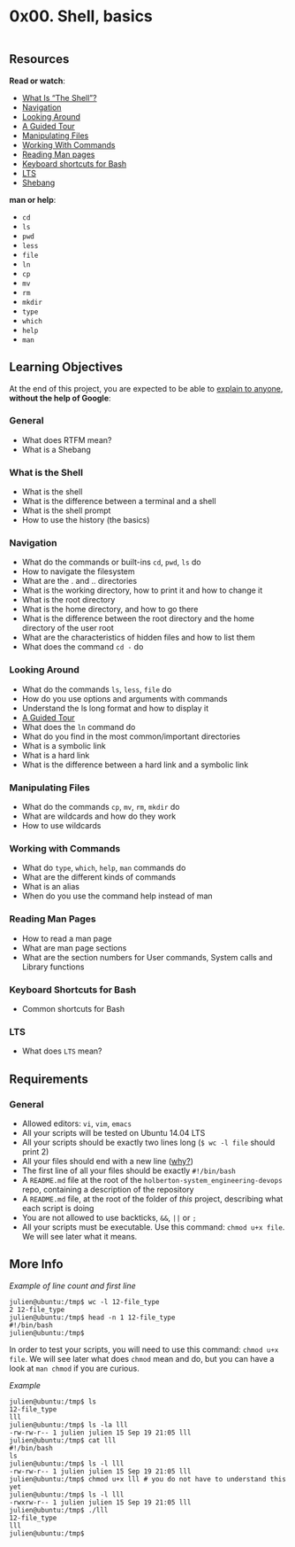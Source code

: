 
<h1 class="gap">0x00. Shell, basics</h1>

<article id="description" class="gap formatted-content">
    <p><img src="https://s3.amazonaws.com/intranet-projects-files/holbertonschool-sysadmin_devops/205/image.jpg" alt="" style=""></p>

<h2>Resources</h2>

<p><strong>Read or watch</strong>:</p>

<ul>
<li><a href="/rltoken/pn2_LGNuA1yFY7zy3CQmig" title="What Is &quot;The Shell&quot;?" target="_blank">What Is “The Shell”?</a> </li>
<li><a href="/rltoken/Hh8elGgCpj--6othR7S7GQ" title="Navigation" target="_blank">Navigation</a> </li>
<li><a href="/rltoken/84xsZOempqy5I7ZkueeIsg" title="Looking Around" target="_blank">Looking Around</a> </li>
<li><a href="/rltoken/Jp1c4V3hJiGBuVzYCtnQKw" title="A Guided Tour" target="_blank">A Guided Tour</a> </li>
<li><a href="/rltoken/wFwFXKQmSpmxYyvHvCIC-Q" title="Manipulating Files" target="_blank">Manipulating Files</a> </li>
<li><a href="/rltoken/Aq3NVLBhgnQS6NYtHI8i4w" title="Working With Commands" target="_blank">Working With Commands</a> </li>
<li><a href="/rltoken/RohkjGiQtMHgPfj0N_k1Bw" title="Reading Man pages" target="_blank">Reading Man pages</a> </li>
<li><a href="/rltoken/0HvJ2B_wSl6Oyshcn-OHrg" title="Keyboard shortcuts for Bash" target="_blank">Keyboard shortcuts for Bash</a> </li>
<li><a href="https://wiki.ubuntu.com/LTS" target="_blank">LTS</a></li>
<li><a href="/rltoken/ketzZf-802Fb-mSGkyPa4w" title="Shebang" target="_blank">Shebang</a> </li>
</ul>

<p><strong>man or help</strong>:</p>

<ul>
<li><code>cd</code></li>
<li><code>ls</code></li>
<li><code>pwd</code></li>
<li><code>less</code></li>
<li><code>file</code></li>
<li><code>ln</code></li>
<li><code>cp</code></li>
<li><code>mv</code></li>
<li><code>rm</code></li>
<li><code>mkdir</code></li>
<li><code>type</code></li>
<li><code>which</code></li>
<li><code>help</code></li>
<li><code>man</code></li>
</ul>

<h2>Learning Objectives</h2>

<p>At the end of this project, you are expected to be able to <a href="/rltoken/VCja0ArJiqJAMEzE-01dSA" title="explain to anyone" target="_blank">explain to anyone</a>, <strong>without the help of Google</strong>:</p>

<h3>General</h3>

<ul>
<li>What does RTFM mean?</li>
<li>What is a Shebang</li>
</ul>

<h3>What is the Shell</h3>

<ul>
<li>What is the shell</li>
<li>What is the difference between a terminal and a shell</li>
<li>What is the shell prompt</li>
<li>How to use the history (the basics)</li>
</ul>

<h3>Navigation</h3>

<ul>
<li>What do the commands or built-ins <code>cd</code>, <code>pwd</code>, <code>ls</code> do </li>
<li>How to navigate the filesystem</li>
<li>What are the . and .. directories</li>
<li>What is the working directory, how to print it and how to change it</li>
<li>What is the root directory</li>
<li>What is the home directory, and how to go there</li>
<li>What is the difference between the root directory and the home directory of the user root</li>
<li>What are the characteristics of hidden files and how to list them</li>
<li>What does the command <code>cd -</code> do</li>
</ul>

<h3>Looking Around</h3>

<ul>
<li>What do the commands <code>ls</code>, <code>less</code>, <code>file</code> do</li>
<li>How do you use options and arguments with commands</li>
<li>Understand the ls long format and how to display it</li>
<li><a href="/rltoken/Jp1c4V3hJiGBuVzYCtnQKw" title="A Guided Tour" target="_blank">A Guided Tour</a></li>
<li>What does the <code>ln</code> command do</li>
<li>What do you find in the most common/important directories</li>
<li>What is a symbolic link</li>
<li>What is a hard link</li>
<li>What is the difference between a hard link and a symbolic link</li>
</ul>

<h3>Manipulating Files</h3>

<ul>
<li>What do the commands <code>cp</code>, <code>mv</code>, <code>rm</code>, <code>mkdir</code> do</li>
<li>What are wildcards and how do they work</li>
<li>How to use wildcards</li>
</ul>

<h3>Working with Commands</h3>

<ul>
<li>What do <code>type</code>, <code>which</code>, <code>help</code>, <code>man</code> commands do</li>
<li>What are the different kinds of commands</li>
<li>What is an alias</li>
<li>When do you use the command help instead of man</li>
</ul>

<h3>Reading Man Pages</h3>

<ul>
<li>How to read a man page</li>
<li>What are man page sections</li>
<li>What are the section numbers for User commands, System calls and Library functions</li>
</ul>

<h3>Keyboard Shortcuts for Bash</h3>

<ul>
<li>Common shortcuts for Bash</li>
</ul>

<h3>LTS</h3>

<ul>
<li>What does <code>LTS</code> mean?</li>
</ul>

<h2>Requirements</h2>

<h3>General</h3>

<ul>
<li>Allowed editors: <code>vi</code>, <code>vim</code>, <code>emacs</code></li>
<li>All your scripts will be tested on Ubuntu 14.04 LTS</li>
<li>All your scripts should be exactly two lines long (<code>$ wc -l file</code> should print 2)</li>
<li>All your files should end with a new line (<a href="http://unix.stackexchange.com/questions/18743/whats-the-point-in-adding-a-new-line-to-the-end-of-a-file/18789">why?</a>)</li>
<li>The first line of all your files should be exactly <code>#!/bin/bash</code></li>
<li>A <code>README.md</code> file at the root of the <code>holberton-system_engineering-devops</code> repo, containing a description of the repository</li>
<li>A <code>README.md</code> file, at the root of the folder of <em>this</em> project, describing what each script is doing</li>
<li>You are not allowed to use backticks, <code>&amp;&amp;</code>, <code>||</code> or <code>;</code></li>
<li>All your scripts must be executable. Use this command: <code>chmod u+x file</code>. We will see later what it means.</li>
</ul>

<h2>More Info</h2>

<p><i>Example of line count and first line</i></p>

<pre><code>julien@ubuntu:/tmp$ wc -l 12-file_type 
2 12-file_type
julien@ubuntu:/tmp$ head -n 1 12-file_type 
#!/bin/bash
julien@ubuntu:/tmp$ 
</code></pre>

<p>In order to test your scripts, you will need to use this command: <code>chmod u+x file</code>. We will see later what does <code>chmod</code> mean and do, but you can have a look at <code>man chmod</code> if you are curious.</p>

<p><i>Example</i></p>

<pre><code>julien@ubuntu:/tmp$ ls
12-file_type
lll
julien@ubuntu:/tmp$ ls -la lll
-rw-rw-r-- 1 julien julien 15 Sep 19 21:05 lll
julien@ubuntu:/tmp$ cat lll
#!/bin/bash
ls
julien@ubuntu:/tmp$ ls -l lll
-rw-rw-r-- 1 julien julien 15 Sep 19 21:05 lll
julien@ubuntu:/tmp$ chmod u+x lll # you do not have to understand this yet
julien@ubuntu:/tmp$ ls -l lll
-rwxrw-r-- 1 julien julien 15 Sep 19 21:05 lll
julien@ubuntu:/tmp$ ./lll
12-file_type
lll
julien@ubuntu:/tmp$ 
</code></pre>

  </article>
